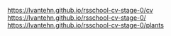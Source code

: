 https://Ivantehn.github.io/rsschool-cv-stage-0/cv
https://Ivantehn.github.io/rsschool-cv-stage-0/
https://Ivantehn.github.io/rsschool-cv-stage-0/plants